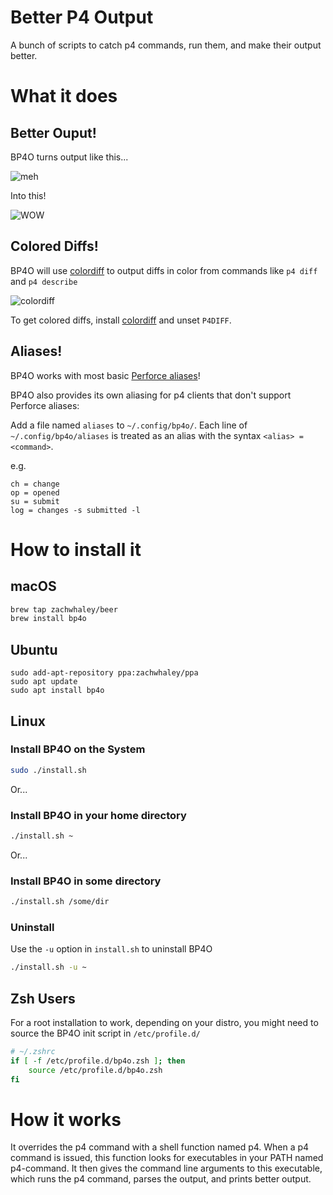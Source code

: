 # Better P4 Output

A bunch of scripts to catch p4 commands, run them, and make their output better.

# What it does

## Better Ouput!

BP4O turns output like this...

![meh](http://i.imgur.com/euoNBOw.png)

Into this!

![WOW](http://i.imgur.com/atCFBp6.png)

## Colored Diffs!

BP4O will use [colordiff](http://www.colordiff.org/) to output diffs in color from commands like `p4 diff` and `p4 describe`

![colordiff](http://i.imgur.com/5jGjV7K.png)

To get colored diffs, install [colordiff](http://www.colordiff.org/) and unset `P4DIFF`.

## Aliases!

BP4O works with most basic [Perforce aliases](https://www.perforce.com/perforce/r16.1/manuals/cmdref/chapter.introduction.html#introduction.aliases)!

BP4O also provides its own aliasing for p4 clients that don't support Perforce aliases:

Add a file named `aliases` to `~/.config/bp4o/`.
Each line of `~/.config/bp4o/aliases` is treated as an alias with the syntax `<alias> = <command>`.

e.g.

```shell
ch = change
op = opened
su = submit
log = changes -s submitted -l
```

# How to install it

## macOS

```bash
brew tap zachwhaley/beer
brew install bp4o
```

## Ubuntu

```shell
sudo add-apt-repository ppa:zachwhaley/ppa
sudo apt update
sudo apt install bp4o
```

## Linux

### Install BP4O on the System

```bash
sudo ./install.sh
```

Or...

### Install BP4O in your home directory

```bash
./install.sh ~
```

Or...

### Install BP4O in some directory

```bash
./install.sh /some/dir
```

### Uninstall

Use the `-u` option in `install.sh` to uninstall BP4O

```bash
./install.sh -u ~
```

## Zsh Users

For a root installation to work, depending on your distro,
you might need to source the BP4O init script in `/etc/profile.d/`

```bash
# ~/.zshrc
if [ -f /etc/profile.d/bp4o.zsh ]; then
    source /etc/profile.d/bp4o.zsh
fi
```

# How it works

It overrides the p4 command with a shell function named p4.
When a p4 command is issued, this function looks for executables in your PATH named p4-command.
It then gives the command line arguments to this executable, which runs the p4 command, parses the output, and prints better output.
